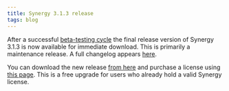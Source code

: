 ```yaml
---
title: Synergy 3.1.3 release
tags: blog
---
```


After a successful [beta-testing cycle](http://typechecked.net/a/news/archives/2007/05/synergy_313b_se.php) the final release version of Synergy 3.1.3 is now available for immediate download. This is primarily a maintenance release. A full changelog appears [here](http://typechecked.net/a/products/synergy-classic/history/#3.1.3).

You can download the new release [from here](http://typechecked.net/download.php?item=SynergyJaguar.dmg) and purchase a license using [this page](https://typechecked.net/a/products/synergy-classic/purchase/). This is a free upgrade for users who already hold a valid Synergy license.
